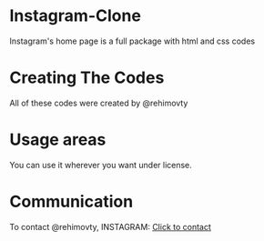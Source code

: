 # Instagram-Clone
Instagram's home page is a full package with html and css codes
# Creating The Codes
All of these codes were created by @rehimovty 
# Usage areas 
You can use it wherever you want under license. 
# Communication 
To contact @rehimovty, INSTAGRAM: [Click to contact](https://www.instagram.com/rehimovty?igsh=bWxtZzIydHdkdXB3)

